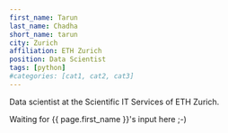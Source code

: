 ```yaml
---
first_name: Tarun
last_name: Chadha
short_name: tarun
city: Zurich
affiliation: ETH Zurich
position: Data Scientist
tags: [python]
#categories: [cat1, cat2, cat3]
---
```


Data scientist at the Scientific IT Services of ETH Zurich.

Waiting for {{ page.first_name }}'s input here ;-)



